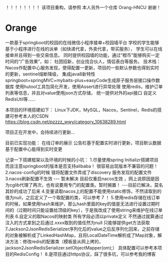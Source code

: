 ！！！！！！！！
该项目重构，请参照 本人另外一个仓库  Orang-HNCU  谢谢！


# Orange
一款基于springboot的校园的在线微信小程序接单+校园墙平台
学校的学生能够基于小程序进行在线的派单（如快递代拿，外卖代拿，带买服务），
学生可以在线接单并且得到一些交易信息。
同时提供校园墙的功能，通过”橙币”能够购买一定时间的“广告效果”，如：
社团招新，创业找合伙人，情侣表白等服务。
技术栈：
Nacos作配置中心服务发现，使得配置一更新，项目的一些默认参数也得到实时的更新，sentinel熔断降级，
集成java8新特性
springboot+springMVC+mybaits-plus+easyCode生成原子服务层接口操作数据库
使用hutool工具包简化开发，使用Assert进行异常处理
使用redis，维护订单列表等信息，并且对value使用json方式存储，
统一提供对外的api接口
自定义RedisUtil等......

本项目的环境搭建如下：
Linux下JDK，MySQL，Nacos，Sentinel，Redis的搭建可参考本人的CSDN
https://blog.csdn.net/pzzzz_wwy/category_10638289.html


项目正在开发中，会持续进行更新...

目前已实现功能：
在线订单的展示
公告栏基于配置实时进行更新，项目默认数据基于配置中心能得到实时变更



记录一下搭建框架以及环境的时候的小坑：
1.尽量使用spring Initializr搭建项目 而且注意springboot的版本是否支持alibaba！ 很容易出现版本不兼容的问题！
2.nacos-config的时候 错将配置文件弄成了discovery 服务发现的配置文件
3.nacos刷新配置不生效 --- 暂未解决  目前仅重启nacos生效 ，网上说原因是因为cglib代理了两次，也有说要用专门的配置类。暂时搁置！ ---目前已解决，莫名其妙的成功了后来
4.变量读取nacos上的配置不能使用static修饰，不然读取到的值为null，之后定义了一个取配置的类，可以参考 7 ！
5.使用redis存储在线订单的时候，如果使用hash来维护，那么hash里面的key的值是无法进行设置过期时间的（过期时间只能设置给顶级的key），于是我改成了使用string来维护在线订单列表
6.自定义的取Nacos的映射类  所有字段必须以private定义  不然通过就算通过注入的方式拿到之后通过.xxxx取到的值任然为null 只能够提供get方法获取
7.Jackson2JsonRedisSerializer序列化后的value之后反序列化回来，之前存储的对象被解析成了LinkedHashMap，且将LocalDateTime解析成了Map对象，解决方法：修改redis的配置类（模板是从网上拷的，jackson2JsonRedisSerializer.setObjectMapper(om);）  具体配置可以参考本项目的RedisConfig！
8.是项目通过https协议，踩了很多坑，可以参考我的博客
